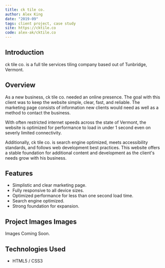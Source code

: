 ```yaml
---
title: ck tile co.
author: Alex King
date: "2019-09"
tags: client project, case study
site: https://cktile.co
code: alex-ak/cktile.co
---
```


## Introduction

ck tile co. is a full tile services tiling company based out of Tunbridge, Vermont.

## Overview

As a new business, ck tile co. needed an online presence. The goal with this client was to keep the website simple, clear, fast, and reliable. The marketing page consists of information new clients would need as well as a method to contact the business.

With often restricted internet speeds across the state of Vermont, the website is optimized for performance to load in under 1 second even on severly limited connectivity.

Additionally, ck tile co. is search engine optimized, meets accessibility standards, and follows web development best practices. This website offers a stable foundation for additional content and development as the client's needs grow with his business.

## Features

- Simplistic and clear marketing page.
- Fully responsive to all device sizes.
- Optimized performance for less than one second load time.
- Search engine optimized.
- Strong foundation for expansion.

## Project Images Images

Images Coming Soon.

## Technologies Used

- HTML5 / CSS3
